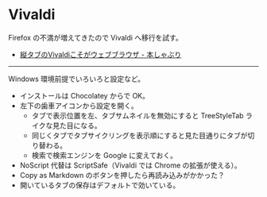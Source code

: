 # Vivaldi
Firefox の不満が増えてきたので Vivaldi へ移行を試す。
- [縦タブのVivaldiこそがウェブブラウザ - 本しゃぶり](http://honeshabri.hatenablog.com/entry/vertical_tab)

---

Windows 環境前提でいろいろと設定など。
- インストールは Chocolatey からで OK。
- 左下の歯車アイコンから設定を開く。
    - タブで表示位置を左、タブサムネイルを無効にすると TreeStyleTab ライクな見た目になる。
    - 同じくタブでタブサイクリングを表示順にすると見た目通りにタブが切り替わる。
    - 検索で検索エンジンを Google に変えておく。
- NoScript 代替は ScriptSafe（Vivaldi では Chrome の拡張が使える）。
- Copy as Markdown のボタンを押したら再読み込みがかかった？
- 開いているタブの保存はデフォルトで効いている。